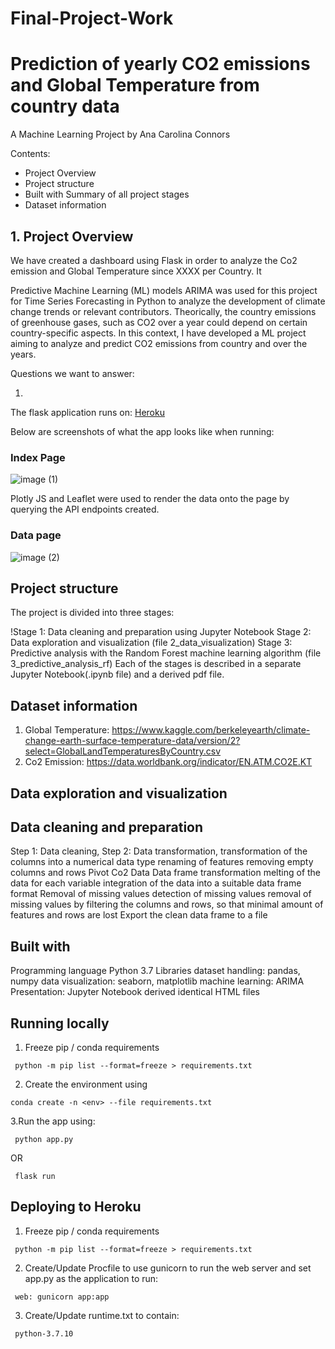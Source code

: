 # Final-Project-Work

# Prediction of yearly CO2 emissions and Global Temperature from country data

A Machine Learning Project
by Ana Carolina Connors

Contents:

- Project Overview
- Project structure
- Built with Summary of all project stages
- Dataset information


## 1. Project Overview

We have created a dashboard using Flask in order to analyze the Co2 emission and Global Temperature since XXXX per Country. It

Predictive Machine Learning (ML) models ARIMA was used for this project for Time Series Forecasting in Python to analyze the development of climate change trends or relevant contributors. Theorically, the country emissions of greenhouse gases, such as CO2 over a year could depend on certain country-specific aspects. In this context, I have developed a ML project aiming to analyze and predict CO2 emissions from country and over the years.

Questions we want to answer:

1.  

The flask application runs on: [Heroku]()

Below are screenshots of what the app looks like when running:

### Index Page
![image (1)]()

Plotly JS and Leaflet were used to render the data onto the page by querying the API endpoints created.

### Data page
![image (2)]()


## Project structure

The project is divided into three stages:

!Stage 1: Data cleaning and preparation using Jupyter Notebook
Stage 2: Data exploration and visualization (file 2_data_visualization)
Stage 3: Predictive analysis with the Random Forest machine learning algorithm (file 3_predictive_analysis_rf)
Each of the stages is described in a separate Jupyter Notebook(.ipynb file) and a derived pdf file.

## Dataset information

1. Global Temperature: https://www.kaggle.com/berkeleyearth/climate-change-earth-surface-temperature-data/version/2?select=GlobalLandTemperaturesByCountry.csv
2. Co2 Emission: https://data.worldbank.org/indicator/EN.ATM.CO2E.KT

## Data exploration and visualization



## Data cleaning and preparation

Step 1: Data cleaning,
Step 2: Data transformation,
transformation of the columns into a numerical data type
renaming of features
removing empty columns and rows
Pivot Co2 Data
Data frame transformation
melting of the data for each variable
integration of the data into a suitable data frame format
Removal of missing values
detection of missing values
removal of missing values by filtering the columns and rows, so that minimal amount of features and rows are lost
Export the clean data frame to a file

## Built with
Programming language
Python 3.7
Libraries
dataset handling: pandas, numpy
data visualization: seaborn, matplotlib 
machine learning: ARIMA
Presentation:
Jupyter Notebook
derived identical HTML files


## Running locally

1. Freeze pip / conda requirements
 ```
  python -m pip list --format=freeze > requirements.txt
 ```
2. Create the environment using
 ```
 conda create -n <env> --file requirements.txt
 ```
3.Run the app using:
 ```
  python app.py
 ```

OR
 ```
  flask run
 ```  
  
## Deploying to Heroku
1. Freeze pip / conda requirements
 ```
  python -m pip list --format=freeze > requirements.txt
 ```
2. Create/Update Procfile to use gunicorn to run the web server and set app.py as the application to run:
 ```
  web: gunicorn app:app
 ```
3. Create/Update runtime.txt to contain:
 ```
  python-3.7.10
 ```
